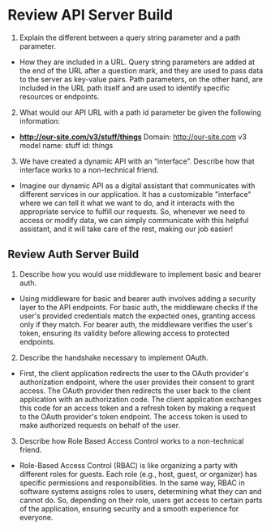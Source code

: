 # Review API Server Build
1. Explain the different between a query string parameter and a path parameter.
  - How they are included in a URL. Query string parameters are added at the end of the URL after a question mark, and they are used to pass data to the server as key-value pairs. Path parameters, on the other hand, are included in the URL path itself and are used to identify specific resources or endpoints.
2. What would our API URL with a path id parameter be given the following information:
  -  **http://our-site.com/v3/stuff/things**
Domain: http://our-site.com
v3
model name: stuff
id: things
3. We have created a dynamic API with an “interface”. Describe how that interface works to a non-technical friend.
  - Imagine our dynamic API as a digital assistant that communicates with different services in our application. It has a customizable "interface" where we can tell it what we want to do, and it interacts with the appropriate service to fulfill our requests. So, whenever we need to access or modify data, we can simply communicate with this helpful assistant, and it will take care of the rest, making our job easier!

## Review Auth Server Build
1. Describe how you would use middleware to implement basic and bearer auth.
  - Using middleware for basic and bearer auth involves adding a security layer to the API endpoints. For basic auth, the middleware checks if the user's provided credentials match the expected ones, granting access only if they match. For bearer auth, the middleware verifies the user's token, ensuring its validity before allowing access to protected endpoints.
2. Describe the handshake necessary to implement OAuth.
  - First, the client application redirects the user to the OAuth provider's authorization endpoint, where the user provides their consent to grant access. The OAuth provider then redirects the user back to the client application with an authorization code. The client application exchanges this code for an access token and a refresh token by making a request to the OAuth provider's token endpoint. The access token is used to make authorized requests on behalf of the user.
3. Describe how Role Based Access Control works to a non-technical friend.
  - Role-Based Access Control (RBAC) is like organizing a party with different roles for guests. Each role (e.g., host, guest, or organizer) has specific permissions and responsibilities. In the same way, RBAC in software systems assigns roles to users, determining what they can and cannot do. So, depending on their role, users get access to certain parts of the application, ensuring security and a smooth experience for everyone.